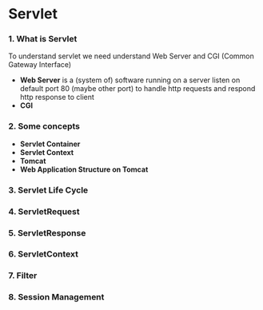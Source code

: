 # Servlet

### 1. What is Servlet
To understand servlet we need understand Web Server and CGI (Common Gateway Interface)
* **Web Server** is a (system of) software running on a server listen on default port 80 (maybe other port) to handle http requests and respond http response to client
* **CGI**
### 2. Some concepts
* **Servlet Container**
* **Servlet Context**
* **Tomcat**
* **Web Application Structure on Tomcat**

### 3. Servlet Life Cycle

### 4. ServletRequest

### 5. ServletResponse

### 6. ServletContext

### 7. Filter

### 8. Session Management
